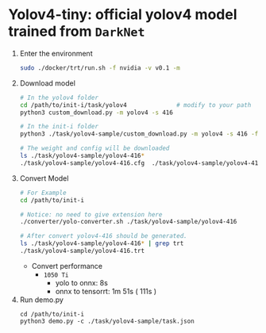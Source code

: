 # Yolov4-tiny: official yolov4 model trained from `DarkNet`

1. Enter the environment
    ```bash
    sudo ./docker/trt/run.sh -f nvidia -v v0.1 -m
    ```
2. Download model
    ```bash
    # In the yolov4 folder
    cd /path/to/init-i/task/yolov4              # modify to your path
    python3 custom_download.py -m yolov4 -s 416 

    # In the init-i folder
    python3 ./task/yolov4-sample/custom_download.py -m yolov4 -s 416 -f ./task/yolov4-sample

    # The weight and config will be downloaded
    ls ./task/yolov4-sample/yolov4-416*
    ./task/yolov4-sample/yolov4-416.cfg  ./task/yolov4-sample/yolov4-416.weights
    ```
3. Convert Model
    ```bash
    # For Example
    cd /path/to/init-i

    # Notice: no need to give extension here
    ./converter/yolo-converter.sh ./task/yolov4-sample/yolov4-416

    # After convert yolov4-416 should be generated.
    ls ./task/yolov4-sample/yolov4-416* | grep trt
    ./task/yolov4-sample/yolov4-416.trt
    ```
    * Convert performance
      * `1050 Ti`
        * yolo to onnx: 8s
        * onnx to tensorrt: 1m 51s ( 111s )
4. Run demo.py
    ```
    cd /path/to/init-i
    python3 demo.py -c ./task/yolov4-sample/task.json
    ```